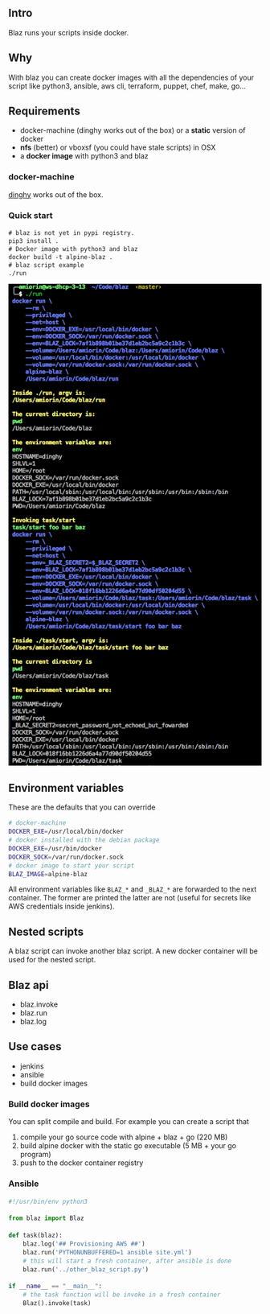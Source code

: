 ## Intro
Blaz runs your scripts inside docker.

## Why
With blaz you can create docker images with all the dependencies of your script like python3, ansible, aws cli, terraform, puppet, chef, make, go...

## Requirements
* docker-machine (dinghy works out of the box) or a **static** version of docker
* **nfs** (better) or vboxsf (you could have stale scripts) in OSX
* a **docker image** with python3 and blaz

### docker-machine
[dinghy](https://github.com/codekitchen/dinghy) works out of the box.

### Quick start
```
# blaz is not yet in pypi registry.
pip3 install .
# Docker image with python3 and blaz
docker build -t alpine-blaz .
# blaz script example
./run
```
![screenshot](https://raw.githubusercontent.com/amiorin/blaz/master/blaz.png)

## Environment variables
These are the defaults that you can override
```sh
# docker-machine
DOCKER_EXE=/usr/local/bin/docker
# docker installed with the debian package
DOCKER_EXE=/usr/bin/docker
DOCKER_SOCK=/var/run/docker.sock
# docker image to start your script
BLAZ_IMAGE=alpine-blaz
```

All environment variables like ``BLAZ_*`` and ``_BLAZ_*`` are forwarded to the next container. The former are printed the latter are not (useful for secrets like AWS credentials inside jenkins).

## Nested scripts
A blaz script can invoke another blaz script. A new docker container will be used for the nested script.

## Blaz api
* blaz.invoke
* blaz.run
* blaz.log

## Use cases
* jenkins
* ansible
* build docker images

### Build docker images
You can split compile and build. For example you can create a script that
1. compile your go source code with alpine + blaz + go (220 MB)
2. build alpine docker with the static go executable (5 MB + your go program)
3. push to the docker container registry

### Ansible
```python
#!/usr/bin/env python3

from blaz import Blaz

def task(blaz):
    blaz.log('## Provisioning AWS ##')
    blaz.run('PYTHONUNBUFFERED=1 ansible site.yml')
    # this will start a fresh container, after ansible is done
    blaz.run('../other_blaz_script.py')

if __name__ == "__main__":
    # the task function will be invoke in a fresh container
    Blaz().invoke(task)
```
